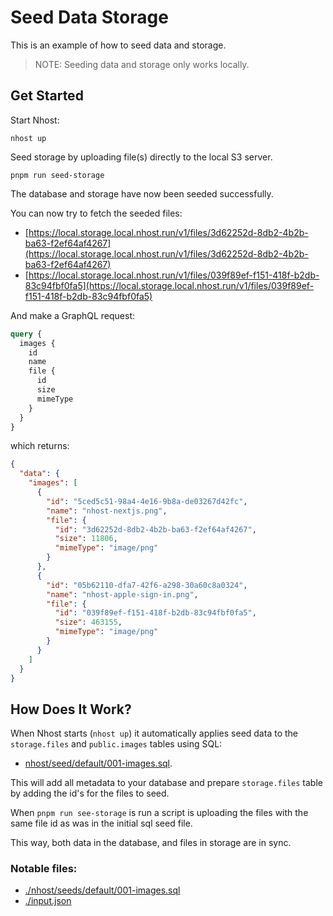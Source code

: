 # Seed Data Storage

This is an example of how to seed data and storage.

> NOTE: Seeding data and storage only works locally.

## Get Started

Start Nhost:

```
nhost up
```

Seed storage by uploading file(s) directly to the local S3 server.

```
pnpm run seed-storage
```

The database and storage have now been seeded successfully.

You can now try to fetch the seeded files:

- [https://local.storage.local.nhost.run/v1/files/3d62252d-8db2-4b2b-ba63-f2ef64af4267](https://local.storage.local.nhost.run/v1/files/3d62252d-8db2-4b2b-ba63-f2ef64af4267)
- [https://local.storage.local.nhost.run/v1/files/039f89ef-f151-418f-b2db-83c94fbf0fa5](https://local.storage.local.nhost.run/v1/files/039f89ef-f151-418f-b2db-83c94fbf0fa5)

And make a GraphQL request:

```graphql
query {
  images {
    id
    name
    file {
      id
      size
      mimeType
    }
  }
}
```

which returns:

```json
{
  "data": {
    "images": [
      {
        "id": "5ced5c51-98a4-4e16-9b8a-de03267d42fc",
        "name": "nhost-nextjs.png",
        "file": {
          "id": "3d62252d-8db2-4b2b-ba63-f2ef64af4267",
          "size": 11806,
          "mimeType": "image/png"
        }
      },
      {
        "id": "05b62110-dfa7-42f6-a298-30a60c8a0324",
        "name": "nhost-apple-sign-in.png",
        "file": {
          "id": "039f89ef-f151-418f-b2db-83c94fbf0fa5",
          "size": 463155,
          "mimeType": "image/png"
        }
      }
    ]
  }
}
```

## How Does It Work?

When Nhost starts (`nhost up`) it automatically applies seed data to the `storage.files` and `public.images` tables using SQL:

- [nhost/seed/default/001-images.sql](./nhost/seeds/default/001-images.sql).

This will add all metadata to your database and prepare `storage.files` table by adding the id's for the files to seed.

When `pnpm run see-storage` is run a script is uploading the files with the same file id as was in the initial sql seed file.

This way, both data in the database, and files in storage are in sync.

### Notable files:

- [./nhost/seeds/default/001-images.sql](nhost/seeds/default/001-images.sql)
- [./input.json](input.json)
